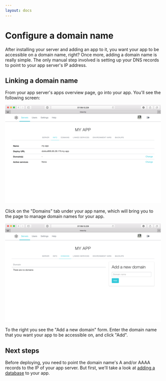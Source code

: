 ```yaml
---
layout: docs
---
```


<h1 class="m-t-0">Configure a domain name</h1>

After installing your server and adding an app to it, you want your app to be accessible on a domain name, right? Once more, adding a domain name is really simple. The only manual step involved is setting up your DNS records to point to your app server's IP address.

## Linking a domain name

From your app server's apps overview page, go into your app. You'll see the following screen:

<img src="/images/docs-app-details@2x.png" class="img-responsive">

Click on the "Domains" tab under your app name, which will bring you to the page to manage domain names for your app.

<img src="/images/docs-app-domains@2x.png" class="img-responsive">

To the right you see the "Add a new domain" form. Enter the domain name that you want your app to be accessible on, and click "Add".

## Next steps

Before deploying, you need to point the domain name's A and/or AAAA records to the IP of your app server. But first, we'll take a look at [adding a database](/docs/add-a-database.html) to your app.
